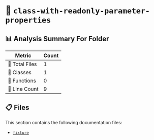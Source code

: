 # 📁 `class-with-readonly-parameter-properties`

## 📊 Analysis Summary For Folder

| Metric | Count |
|--------|-------|
| 📁 Total Files | 1 |
| 🧱 Classes | 1 |
| 🔧 Functions | 0 |
| 🔢 Line Count | 9 |


## 📋 Files

This section contains the following documentation files:

- [`fixture`](./fixture.md)